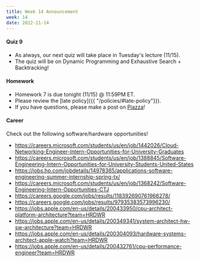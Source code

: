 ```yaml
---
title: Week 14 Announcement
week: 14
date: 2022-11-14
---
```


#### Quiz 9
- As always, our next quiz will take place in Tuesday's lecture (11/15).
- The quiz will be on Dynamic Programming and Exhaustive Search + Backtracking!

#### Homework

- Homework 7 is due tonight (11/15) @ 11:59PM ET.
- Please review the [late policy]({{ "/policies/#late-policy"}}).
- If you have questions, please make a post on [Piazza](https://piazza.com/class/l6fee1cmjpp5az)!

#### Career

Check out the following software/hardware opportunities!

- https://careers.microsoft.com/students/us/en/job/1442026/Cloud-Networking-Engineer-Intern-Opportunities-for-University-Graduates
- https://careers.microsoft.com/students/us/en/job/1388845/Software-Engineering-Intern-Opportunities-for-University-Students-United-States
- https://jobs.hp.com/jobdetails/14978365/applications-software-engineering-summer-internship-spring-tx/
- https://careers.microsoft.com/students/us/en/job/1368242/Software-Engineering-Intern-Opportunities-CTJ
- https://careers.google.com/jobs/results/118392690761966278/
- https://careers.google.com/jobs/results/97935383573996230/
- https://jobs.apple.com/en-us/details/200433950/cpu-architect-platform-architecture?team=HRDWR
- https://jobs.apple.com/en-us/details/200349341/system-architect-hw-sw-architecture?team=HRDWR
- https://jobs.apple.com/en-us/details/200304093/hardware-systems-architect-apple-watch?team=HRDWR
- https://jobs.apple.com/en-us/details/200432761/cpu-performance-engineer?team=HRDWR





